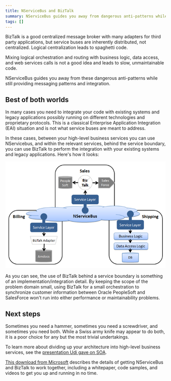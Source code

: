 ```yaml
---
title: NServiceBus and BizTalk
summary: NServiceBus guides you away from dangerous anti-patterns while providing messaging patterns and integration.
tags: []
---
```


BizTalk is a good centralized message broker with many adapters for third party applications, but service buses are inherently distributed, not centralized. Logical centralization leads to spaghetti code.

Mixing logical orchestration and routing with business logic, data access, and web services calls is not a good idea and leads to slow, unmaintainable code.

NServiceBus guides you away from these dangerous anti-patterns while still providing messaging patterns and integration.

Best of both worlds
-------------------

In many cases you need to integrate your code with existing systems and legacy applications possibly running on different technologies and proprietary protocols. This is a classical Enterprise Application Integration (EAI) situation and is not what service buses are meant to address.

In these cases, between your high-level business services you can use NServicebus, and within the relevant services, behind the service boundary, you can use BizTalk to perform the integration with your existing systems and legacy applications. Here's how it looks:

![How NServiceBus and BizTalk fit together in an architecture](NServiceBus_biztalk.png)

As you can see, the use of BizTalk behind a service boundary is something of an implementation/integration detail. By keeping the scope of the problem domain small, using BizTalk for a small orchestration to synchronize customer information between Oracle PeopleSoft and SalesForce won't run into either performance or maintainability problems.

Next steps
----------

Sometimes you need a hammer, sometimes you need a screwdriver, and sometimes you need both. While a Swiss army knife may appear to do both, it is a poor choice for any but the most trivial undertakings.

To learn more about dividing up your architecture into high-level business services, see the [presentation Udi gave on SOA](architectural-principles.md).

[This download from Microsoft](http://download.microsoft.com/download/B/0/6/B0678433-88EA-44D4-8C4C-F4AA5DFC4C58/nServiceBus%20and%20BizTalk%20Server.docx) describes the details of getting NServiceBus and BizTalk to work together, including a whitepaper, code samples, and videos to get you up and running in no time.
